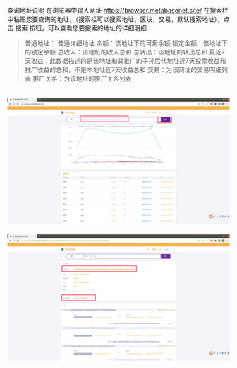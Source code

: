 查询地址说明
在浏览器中输入网址  https://browser.metabasenet.site/
在搜索栏中粘贴您要查询的地址，（搜索栏可以搜索地址，区块，交易，默认搜索地址），点击 搜索 按钮，可以查看您要搜索的地址的详细明细
>普通地址： 普通详细地址
余额：该地址下的可用余额
锁定金额：该地址下的锁定余额
总收入：该地址的收入总和
总转出：该地址的转出总和
最近7天收益：此数据描述的是该地址和其推广的子孙后代地址近7天投票收益和推广收益的总和，不是本地址近7天收益总和
交易：为该网址的交易明细列表
推广关系：为该地址的推广关系列表
<img src="img/queryAddress1.png" style="margin-top:20px;"/>
<img src="img/queryAddress2.png" style="margin-top:20px;"/>